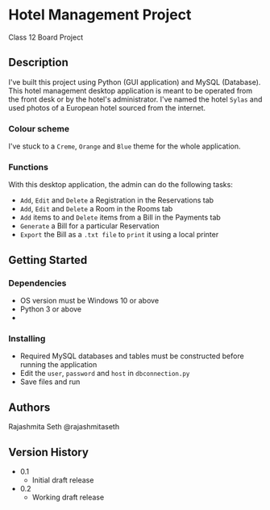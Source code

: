 # Hotel Management Project
Class 12 Board Project

## Description
I've built this project using Python (GUI application) and MySQL (Database). This hotel management desktop application is meant to be operated from the front desk or by the hotel's administrator. I've named the hotel `Sylas` and used photos of a European hotel sourced from the internet. 

### Colour scheme
I've stuck to a `Creme`, `Orange` and `Blue` theme for the whole application.

### Functions
With this desktop application, the admin can do the following tasks:
+ `Add`, `Edit` and `Delete` a Registration in the Reservations tab
+ `Add`, `Edit` and `Delete` a Room in the Rooms tab
+ `Add` items to and `Delete` items from a Bill in the Payments tab
+ `Generate` a Bill for a particular Reservation
+ `Export` the Bill as a `.txt file` to `print` it using a local printer

## Getting Started
### Dependencies
+ OS version must be Windows 10 or above
+ Python 3 or above
+ 

### Installing
+ Required MySQL databases and tables must be constructed before running the application
+ Edit the `user`, `password` and `host` in `dbconnection.py`
+ Save files and run

## Authors
Rajashmita Seth
@rajashmitaseth

## Version History
+ 0.1
  - Initial draft release
+ 0.2
  - Working draft release
